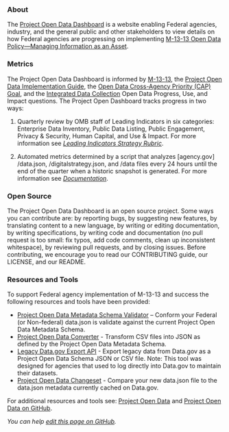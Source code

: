 ### About 

The [Project Open Data Dashboard](http://labs.data.gov/dashboard/offices) is a website enabling Federal agencies, industry, and the general public and other stakeholders to view details on how Federal agencies are progressing on implementing [M-13-13 Open Data Policy—Managing Information as an Asset](https://project-open-data.cio.gov/policy-memo/). 

### Metrics 

The Project Open Data Dashboard is informed by [M-13-13](https://project-open-data.cio.gov/policy-memo/), the [Project Open Data Implementation Guide](https://project-open-data.cio.gov/implementation-guide/), the [Open Data Cross-Agency Priority (CAP) Goal](http://www.performance.gov/node/3396/view?view=public#overview), and the [Integrated Data Collection](https://www.whitehouse.gov/sites/default/files/omb/memoranda/2013/m-13-09.pdf) Open Data Progress, Use, and Impact questions. The Project Open Dashboard tracks progress in two ways:

 1.	Quarterly review by OMB staff of Leading Indicators in six categories: Enterprise Data Inventory, Public Data Listing, Public Engagement, Privacy & Security, Human Capital, and Use & Impact. For more information see _[Leading Indicators Strategy Rubric](./rubric)_.  

 2.	Automated metrics determined by a script that analyzes [agency.gov] /data.json, /digitalstrategy.json, and /data files every 24 hours until the end of the quarter when a historic snapshot is generated. For more information see _[Documentation](./main)_.   

### Open Source 
The Project Open Data Dashboard is an open source project. Some ways you can contribute are: by reporting bugs, by suggesting new features, by translating content to a new language, by writing or editing documentation, by writing specifications, by writing code and documentation (no pull request is too small: fix typos, add code comments, clean up inconsistent whitespace), by reviewing pull requests, and by closing issues. Before contributing, we encourage you to read our CONTRIBUTING guide, our LICENSE, and our README.

### Resources and Tools 
To support Federal agency implementation of M-13-13 and success the following resources and tools have been provided:   
* [Project Open Data Metadata Schema Validator](../validate) – Conform your Federal (or Non-federal) data.json is validate against the current Project Open Data Metadata Schema.  
* [Project Open Data Converter](../datagov/csv_to_json) - Transform CSV files into JSON as defined by the Project Open Data Metadata Schema.  
* [Legacy Data.gov Export API](../export) - Export legacy data from Data.gov as a Project Open Data Schema JSON or CSV file. Note: This tool was designed for agencies that used to log directly into Data.gov to maintain their datasets.
* [Project Open Data Changeset](../changeset) - Compare your new data.json file to the data.json metadata currently cached on Data.gov.   

For additional resources and tools see: [Project Open Data](https://project-open-data.cio.gov/) and [Project Open Data on GitHub](https://github.com/project-open-data). 

_You can help [edit this page on GitHub](https://github.com/project-open-data/project-open-data-dashboard/edit/master/documentation/about.md)._ 
